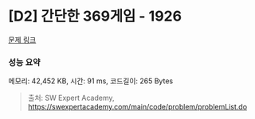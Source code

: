 # [D2] 간단한 369게임 - 1926 

[문제 링크](https://swexpertacademy.com/main/code/problem/problemDetail.do?contestProbId=AV5PTeo6AHUDFAUq) 

### 성능 요약

메모리: 42,452 KB, 시간: 91 ms, 코드길이: 265 Bytes



> 출처: SW Expert Academy, https://swexpertacademy.com/main/code/problem/problemList.do
